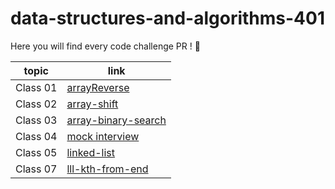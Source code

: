 # data-structures-and-algorithms-401

Here you will find every code challenge PR ! 💙

 topic          | link  |
| ------------- | ------------- |
| Class 01 |  [arrayReverse](https://github.com/Reham-401-advanced-javascript/data-structures-and-algorithms-401/pull/1)  
| Class 02 | [array-shift](https://github.com/Reham-401-advanced-javascript/data-structures-and-algorithms-401/pull/5)  |
| Class 03 | [array-binary-search](https://github.com/Reham-401-advanced-javascript/data-structures-and-algorithms-401/pull/6)  |
| Class 04 |  [mock interview](https://github.com/Reham-401-advanced-javascript/data-structures-and-algorithms-401/pull/8)  
| Class 05 |  [linked-list](https://github.com/Reham-401-advanced-javascript/data-structures-and-algorithms-401/pull/7)  |
| Class 07 |  [lll-kth-from-end](https://github.com/Reham-401-advanced-javascript/data-structures-and-algorithms-401/pull/7)  |
